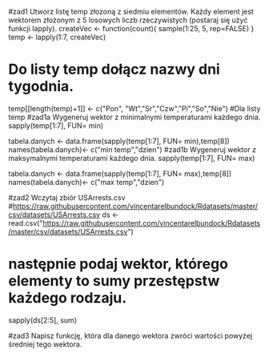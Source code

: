 #zad1 Utworz listę temp złozoną z siedmiu elementów. Każdy element jest wektorem złożonym z 5 losowych liczb rzeczywistych (postaraj się użyć funkcji lapply).
createVec <- function(count){
  sample(1:25, 5, rep=FALSE)
}
temp <- lapply(1:7, createVec)

# Do listy temp dołącz nazwy dni tygodnia. 
temp[[length(temp)+1]] <- c("Pon", "Wt","Sr","Czw","Pi","So","Nie")
#Dla listy temp
#zad1a Wygeneruj wektor z minimalnymi temperaturami każdego dnia.
sapply(temp[1:7], FUN= min)

tabela.danych <- data.frame(sapply(temp[1:7], FUN= min),temp[8])
names(tabela.danych)<- c("min temp","dzien")
#zad1b Wygeneruj wektor z maksymalnymi temperaturami każdego dnia.
sapply(temp[1:7], FUN= max)

tabela.danych <- data.frame(sapply(temp[1:7], FUN= max),temp[8])
names(tabela.danych)<- c("max temp","dzien")

#zad2 Wczytaj zbiór USArrests.csv
#https://raw.githubusercontent.com/vincentarelbundock/Rdatasets/master/csv/datasets/USArrests.csv
ds <- read.csv("https://raw.githubusercontent.com/vincentarelbundock/Rdatasets/master/csv/datasets/USArrests.csv")
# następnie podaj wektor, którego elementy to sumy przestępstw każdego rodzaju.
sapply(ds[2:5], sum)

#zad3 Napisz funkcję, która dla danego wektora zwróci wartości powyżej średniej tego wektora.
